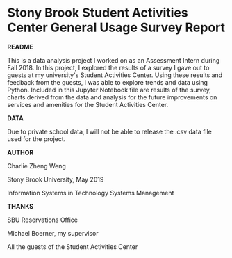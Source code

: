 # Stony Brook Student Activities Center General Usage Survey Report

**README**

This is a data analysis project I worked on as an Assessment Intern during Fall 2018. In this project, I explored the results of a survey I gave out to guests at my university's Student Activities Center. Using these results and feedback from the guests, I was able to explore trends and data using Python. Included in this Jupyter Notebook file are results of the survey, charts derived from the data and analysis for the future improvements on services and amenities for the Student Activities Center. 

**DATA**

Due to private school data, I will not be able to release the .csv data file used for the project. 

**AUTHOR**

Charlie Zheng Weng

Stony Brook University, May 2019

Information Systems in Technology Systems Management

**THANKS**

SBU Reservations Office

Michael Boerner, my supervisor

All the guests of the Student Activities Center
